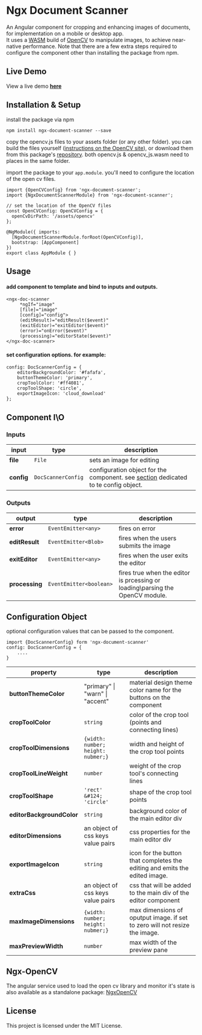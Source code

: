 # Ngx Document Scanner  
  
An Angular component for cropping and enhancing images of documents, for implementation on a mobile or desktop app.  
It uses a [WASM](https://webassembly.org/) build of [OpenCV](https://opencv.org/) to manipulate images, to achieve near-native performance. 
Note that there are a few extra steps required to configure the component other than installing the package from npm.

## Live Demo
View a live demo **[here](https://roiperlman.github.io/ngx-document-scanner)**

## Installation & Setup
install the package via npm

    npm install ngx-document-scanner --save

copy the opencv.js files to your assets folder (or any other folder). you can build the files yourself ([instructions on the OpenCV site](https://docs.opencv.org/3.4/d4/da1/tutorial_js_setup.html)), or download them from this package's [repository](https://github.com/roiperlman/ngx-document-scanner).
both opencv.js & opencv_js.wasm need to places in the same folder.

import the package to your `app.module`. you'll need to configure the location of the open cv files.
	
    import {OpenCVConfig} from 'ngx-document-scanner';
    import {NgxDocumentScannerModule} from 'ngx-document-scanner';
    
    // set the location of the OpenCV files
    const OpenCVConfig: OpenCVConfig = {
	  openCvDirPath: '/assets/opencv'  
	};
	
    @NgModule({ imports: 
      [NgxDocumentScannerModule.forRoot(OpenCVConfig)],
      bootstrap: [AppComponent]  
    })
    export class AppModule { }

## Usage

#### add component to template and bind to inputs and outputs.

    <ngx-doc-scanner 
         *ngIf="image"
         [file]="image"
         [config]="config">
         (editResult)="editResult($event)"
         (exitEditor)="exitEditor($event)"
         (error)="onError($event)"
         (processing)="editorState($event)"
    </ngx-doc-scanner>

#### set configuration options. for example:

    config: DocScannerConfig = {  
	    editorBackgroundColor: '#fafafa', 
	    buttonThemeColor: 'primary',  
	    cropToolColor: '#ff4081',  
	    cropToolShape: 'circle',
	    exportImageIcon: 'cloud_download'  
    };

## Component I\O
### Inputs
	
|input|type|description|
|--|--|--|
| **file** | `File` | sets an image for editing |
| **config** | `DocScannerConfig` | configuration object for the component. see [section](#config) dedicated to te config object. |

### Outputs

|output|type|description|
|--|--|--|
| **error** | `EventEmitter<any>` | fires on error |
| **editResult** | `EventEmitter<Blob>` | fires when the users submits the image |
|**exitEditor**| `EventEmitter<any>`| fires when the user exits the editor|
|**processing**|`EventEmitter<boolean>`|fires true when the editor is prcessing or loading\parsing the OpenCV module.


<a id="config"></a>
## Configuration Object
optional configuration values that can be passed to the component. 

    import {DocScannerConfig} form 'ngx-document-scanner'
    config: DocScannerConfig = {
	    ....
    }

| property | type | description |
|--|--|--|
|**buttonThemeColor** | "primary" &#124; "warn" &#124; "accent"  | material design theme color name  for the buttons on the component|
|**cropToolColor**|`string`|color of the crop tool (points and connecting lines)  |
|**cropToolDimensions**  | `{width: number; height: nubmer;}`| width and height of the crop tool points|
|**cropToolLineWeight**  |`number`|weight of the crop tool's connecting lines  |
|**cropToolShape**|`'rect' &#124; 'circle'`|shape of the crop tool points  |
|**editorBackgroundColor**|`string`|background color of the main editor div  |
|**editorDimensions** | an object of css keys value pairs| css properties for the main editor div  |
|**exportImageIcon**  |`string`| icon for the button that completes the editing and emits the edited image.|
**extraCss**|an object of css keys value pairs|css that will be added to the main div of the editor component |
|**maxImageDimensions**  | `{width: number; height: nubmer;}` | max dimensions of oputput image. if set to zero will not resize the image.|
|**maxPreviewWidth**  | `number`|max width of the preview pane|

## Ngx-OpenCV
The angular service used to load the open cv library and monitor it's state is also available as a standalone package: [NgxOpenCV](https://www.npmjs.com/ngx-opencv)

## License  
  
This project is licensed under the MIT License.

